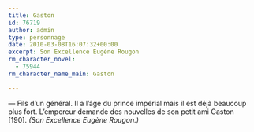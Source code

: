 ```yaml
---
title: Gaston
id: 76719
author: admin
type: personnage
date: 2010-03-08T16:07:32+00:00
excerpt: Son Excellence Eugène Rougon
rm_character_novel:
  - 75944
rm_character_name_main: Gaston

---
```

— Fils d&rsquo;un général. II a l&rsquo;âge du prince impérial mais il est déjà beaucoup plus fort. L&rsquo;empereur demande des nouvelles de son petit ami Gaston [190]. _(Son Excellence Eugène Rougon.)_